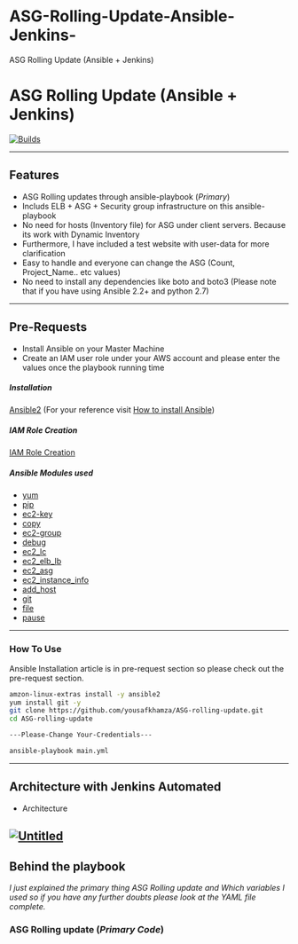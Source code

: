 # ASG-Rolling-Update-Ansible-Jenkins-
ASG Rolling Update (Ansible + Jenkins)

# ASG Rolling Update (Ansible + Jenkins)
[![Builds](https://travis-ci.org/joemccann/dillinger.svg?branch=master)](https://travis-ci.org/joemccann/dillinger)


---
## Features
- ASG Rolling updates through ansible-playbook (_Primary_)
- Includs ELB + ASG + Security group infrastructure on this ansible-playbook
- No need for hosts (Inventory file) for ASG under client servers. Because its work with Dynamic Inventory
- Furthermore, I have included a test website with user-data for more clarification
- Easy to handle and everyone can change the ASG (Count, Project_Name.. etc values)
- No need to install any dependencies like boto and boto3 (Please note that if you have using Ansible 2.2+ and python 2.7)
---
## Pre-Requests
- Install Ansible on your Master Machine
- Create an IAM user role under your AWS account and please enter the values once the playbook running time
##### Installation
[Ansible2](https://docs.ansible.com/ansible/2.3/index.html) (For your reference visit [How to install Ansible](https://docs.ansible.com/ansible/latest/installation_guide/intro_installation.html))
##### IAM Role Creation
[IAM Role Creation](https://docs.aws.amazon.com/IAM/latest/UserGuide/id_roles_create.html)
##### Ansible Modules used
- [yum](https://docs.ansible.com/ansible/latest/collections/ansible/builtin/yum_module.html) 
- [pip](https://docs.ansible.com/ansible/latest/collections/ansible/builtin/pip_module.html)
- [ec2-key](https://docs.ansible.com/ansible/latest/collections/amazon/aws/ec2_key_module.html)
- [copy](https://docs.ansible.com/ansible/latest/collections/ansible/builtin/copy_module.html)
- [ec2-group](https://docs.ansible.com/ansible/latest/collections/amazon/aws/ec2_group_module.html)
- [debug](https://www.google.com/search?q=debug+%2B+ansible&rlz=1C1ONGR_enIN928IN928&oq=debug+%2B+ansible&aqs=chrome..69i57.5092j0j4&sourceid=chrome&ie=UTF-8)
- [ec2_lc](https://docs.ansible.com/ansible/latest/collections/community/aws/ec2_lc_module.html)
- [ec2_elb_lb](https://docs.ansible.com/ansible/latest/collections/amazon/aws/ec2_elb_lb_module.html)
- [ec2_asg](https://docs.ansible.com/ansible/latest/collections/community/aws/ec2_asg_module.html)
- [ec2_instance_info](https://docs.ansible.com/ansible/latest/collections/community/aws/ec2_instance_info_module.html)
- [add_host](https://docs.ansible.com/ansible/latest/collections/ansible/builtin/add_host_module.html)
- [git](https://docs.ansible.com/ansible/latest/collections/ansible/builtin/git_module.html)
- [file](https://docs.ansible.com/ansible/latest/collections/ansible/builtin/file_module.html)
- [pause](https://docs.ansible.com/ansible/latest/collections/ansible/builtin/pause_module.html)
---
### How To Use
Ansible Installation article is in pre-request section so please check out the pre-request section.
```sh
amzon-linux-extras install -y ansible2
yum install git -y
git clone https://github.com/yousafkhamza/ASG-rolling-update.git
cd ASG-rolling-update

---Please-Change Your-Credentials---

ansible-playbook main.yml
```
---
## Architecture with Jenkins Automated

- Architecture

<a href="https://ibb.co/yY99LWk"><img src="https://i.ibb.co/HxSSmnP/Untitled.jpg" alt="Untitled" border="0"></a>
---
## Behind the playbook
_I just explained the primary thing ASG Rolling update and Which variables I used so if you have any further doubts please look at the YAML file complete._
### ASG Rolling update (_Primary Code_)

